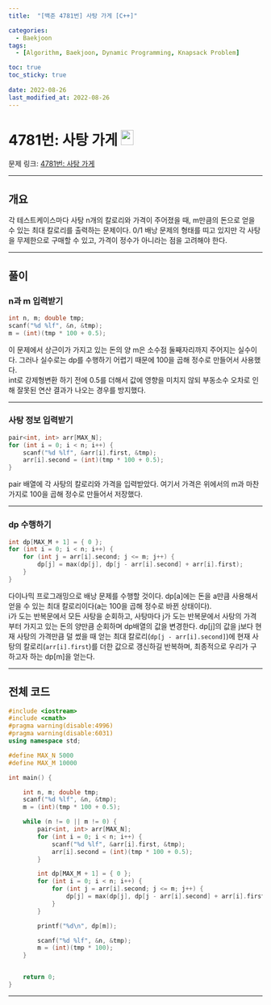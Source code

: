 ```yaml
---
title:  "[백준 4781번] 사탕 가게 [C++]"

categories:
  - Baekjoon
tags:
  - [Algorithm, Baekjoon, Dynamic Programming, Knapsack Problem]

toc: true
toc_sticky: true
 
date: 2022-08-26
last_modified_at: 2022-08-26
---
```


# 4781번: 사탕 가게 <img src="https://d2gd6pc034wcta.cloudfront.net/tier/12.svg" width="25" height="30">

문제 링크:  [4781번: 사탕 가게](https://www.acmicpc.net/problem/4781 "bj4781")

***

## __개요__
각 테스트케이스마다 사탕 n개의 칼로리와 가격이 주어졌을 때, m만큼의 돈으로 얻을 수 있는 최대 칼로리를 출력하는 문제이다. 0/1 배낭 문제의 형태를 띠고 있지만 각 사탕을 무제한으로 구매할 수 있고, 가격이 정수가 아니라는 점을 고려해야 한다.

***

## __풀이__

### __n과 m 입력받기__
```cpp
int n, m; double tmp;
scanf("%d %lf", &n, &tmp);
m = (int)(tmp * 100 + 0.5);
```
이 문제에서 상근이가 가지고 있는 돈의 양 m은 소수점 둘째자리까지 주어지는 실수이다. 그러나 실수로는 dp를 수행하기 어렵기 때문에 100을 곱해 정수로 만들어서 사용했다.  
int로 강제형변환 하기 전에 0.5를 더해서 값에 영향을 미치지 않되 부동소수 오차로 인해 잘못된 연산 결과가 나오는 경우를 방지했다.  

***

### __사탕 정보 입력받기__
```cpp
pair<int, int> arr[MAX_N];
for (int i = 0; i < n; i++) {
	scanf("%d %lf", &arr[i].first, &tmp);
	arr[i].second = (int)(tmp * 100 + 0.5);
}
```
pair 배열에 각 사탕의 칼로리와 가격을 입력받았다. 여기서 가격은 위에서의 m과 마찬가지로 100을 곱해 정수로 만들어서 저장했다.

***

### __dp 수행하기__
```cpp
int dp[MAX_M + 1] = { 0 };
for (int i = 0; i < n; i++) {
	for (int j = arr[i].second; j <= m; j++) {
		dp[j] = max(dp[j], dp[j - arr[i].second] + arr[i].first);
	}
}
```
다이나믹 프로그래밍으로 배낭 문제를 수행할 것이다. dp[a]에는 돈을 a만큼 사용해서 얻을 수 있는 최대 칼로리이다(a는 100을 곱해 정수로 바뀐 상태이다).  
i가 도는 반복문에서 모든 사탕을 순회하고, 사탕마다 j가 도는 반복문에서 사탕의 가격부터 가지고 있는 돈의 양만큼 순회하며 dp배열의 값을 변경한다. dp[j]의 값을 j보다 현재 사탕의 가격만큼 덜 썼을 때 얻는 최대 칼로리(`dp[j - arr[i].second]`)에 현재 사탕의 칼로리(`arr[i].first`)를 더한 값으로 갱신하길 반복하며, 최종적으로 우리가 구하고자 하는 dp[m]을 얻는다.

***

## __전체 코드__

```cpp
#include <iostream> 
#include <cmath> 
#pragma warning(disable:4996)
#pragma warning(disable:6031)
using namespace std;

#define MAX_N 5000
#define MAX_M 10000

int main() {

	int n, m; double tmp;
	scanf("%d %lf", &n, &tmp);
	m = (int)(tmp * 100 + 0.5);

	while (n != 0 || m != 0) {
		pair<int, int> arr[MAX_N];
		for (int i = 0; i < n; i++) {
			scanf("%d %lf", &arr[i].first, &tmp);
			arr[i].second = (int)(tmp * 100 + 0.5);
		}

		int dp[MAX_M + 1] = { 0 };
		for (int i = 0; i < n; i++) {
			for (int j = arr[i].second; j <= m; j++) {
				dp[j] = max(dp[j], dp[j - arr[i].second] + arr[i].first);
			}
		}

		printf("%d\n", dp[m]);

		scanf("%d %lf", &n, &tmp);
		m = (int)(tmp * 100);
	}


	return 0;
}

```

***